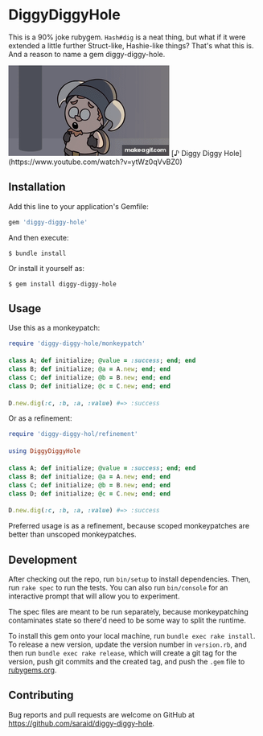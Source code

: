 # DiggyDiggyHole

This is a 90% joke rubygem. `Hash#dig` is a neat thing, but what if it were extended a little further Struct-like, Hashie-like things? That's what this is. And a reason to name a gem diggy-diggy-hole.

<img src="./diggy-diggy-hole.gif" />
[♪ Diggy Diggy Hole](https://www.youtube.com/watch?v=ytWz0qVvBZ0)

## Installation

Add this line to your application's Gemfile:

```ruby
gem 'diggy-diggy-hole'
```

And then execute:

    $ bundle install

Or install it yourself as:

    $ gem install diggy-diggy-hole

## Usage

Use this as a monkeypatch:

```ruby
require 'diggy-diggy-hole/monkeypatch'

class A; def initialize; @value = :success; end; end
class B; def initialize; @a = A.new; end; end
class C; def initialize; @b = B.new; end; end
class D; def initialize; @c = C.new; end; end

D.new.dig(:c, :b, :a, :value) #=> :success
```

Or as a refinement:

```ruby
require 'diggy-diggy-hol/refinement'

using DiggyDiggyHole

class A; def initialize; @value = :success; end; end
class B; def initialize; @a = A.new; end; end
class C; def initialize; @b = B.new; end; end
class D; def initialize; @c = C.new; end; end

D.new.dig(:c, :b, :a, :value) #=> :success
```

Preferred usage is as a refinement, because scoped monkeypatches are better than unscoped monkeypatches.

## Development

After checking out the repo, run `bin/setup` to install dependencies. Then, run `rake spec` to run the tests. You can also run `bin/console` for an interactive prompt that will allow you to experiment.

The spec files are meant to be run separately, because monkeypatching contaminates state so there'd need to be some way to split the runtime.

To install this gem onto your local machine, run `bundle exec rake install`. To release a new version, update the version number in `version.rb`, and then run `bundle exec rake release`, which will create a git tag for the version, push git commits and the created tag, and push the `.gem` file to [rubygems.org](https://rubygems.org).

## Contributing

Bug reports and pull requests are welcome on GitHub at https://github.com/saraid/diggy-diggy-hole.
